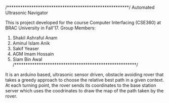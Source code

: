 /*******************************************************/
Automated Ultrasonic Navigator

This is project developed for the course Computer Interfacing (CSE360) at BRAC University in Fall'17.
Group Members: 
 1. Shakil Ashraful Anam
 2. Aminul Islam Anik
 3. Sakif Yeaser
 4. AGM Imam Hossain
 5. Siam Bin Awal
/*******************************************************/

It is an arduino based, ultrasonic sensor driven, obstacle avoiding rover that takes a greedy approach to
choose the relative best path in a given context. 
At each turning point, the rover sends its coordinates to the base station
server which uses the coodrinates to draw the map of the path taken by the rover.

